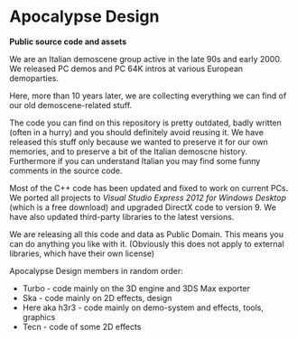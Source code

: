 Apocalypse Design
=================
**Public source code and assets**


We are an Italian demoscene group active in the late 90s and early 2000. We released PC demos and PC 64K intros at various European demoparties.

Here, more than 10 years later, we are collecting everything we can find of our old demoscene-related stuff.

The code you can find on this repository is pretty outdated, badly written (often in a hurry) and you should definitely avoid reusing it. We have released this stuff only because we wanted to preserve it for our own memories, and to preserve a bit of the Italian demoscne history.
Furthermore if you can understand Italian you may find some funny comments in the source code.

Most of the C++ code has been updated and fixed to work on current PCs.
We ported all projects to *Visual Studio Express 2012 for Windows Desktop* (which is a free download) and upgraded DirectX code to version 9. We have also updated third-party libraries to the latest versions.

We are releasing all this code and data as Public Domain. This means you can do anything you like with it.
(Obviously this does not apply to external libraries, which have their own license)

Apocalypse Design members in random order:

* Turbo - code mainly on the 3D engine and 3DS Max exporter
* Ska - code mainly on 2D effects, design
* Here aka h3r3 - code mainly on demo-system and effects, tools, graphics
* Tecn - code of some 2D effects
